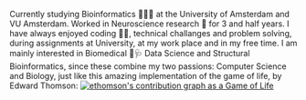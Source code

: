 



Currently studying Bioinformatics 🧬👨‍💻 at the University of Amsterdam and VU Amsterdam.
Worked in Neuroscience research 🧠 for 3 and half years. I have always enjoyed coding 👨‍💻, technical challanges and problem solving, during assignments at University, at my work place and in my free time. 
I am mainly interested in Biomedical 💊🩺 Data Science and Structural Bioinformatics, since these combine my two passions: Computer Science and Biology, just like this amazing implementation of the game of life, by Edward Thomson:
[![ethomson's contribution graph as a Game of Life](https://github4life.herokuapp.com/ethomson.gif)](https://github4life.herokuapp.com/ethomson)


